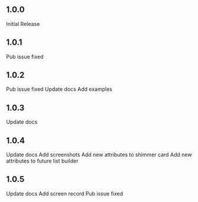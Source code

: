 ## 1.0.0

Initial Release

## 1.0.1

Pub issue fixed


## 1.0.2

Pub issue fixed
Update docs
Add examples


## 1.0.3

Update docs

## 1.0.4

Update docs
Add screenshots
Add new attributes to shimmer card
Add new attributes to future list builder

## 1.0.5

Update docs
Add screen record
Pub issue fixed

